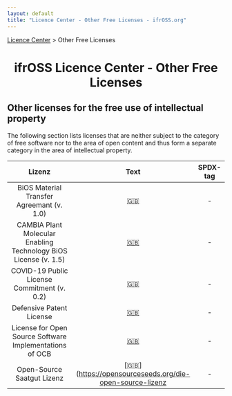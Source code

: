```yaml
---
layout: default
title: "Licence Center - Other Free Licenses - ifrOSS.org"
---
```


<!---

Neue licenses can be added using the following template:

| Licence name | [🇬🇧](link) | SPDX-Tag |

Emojis for the links can be copied from https://emojipedia.org

--->

<p><a href="/ifrOSS/Pages/licence_center/en">Licence Center</a> > Other Free Licenses<br></p>

<h1 style="text-align: center;">ifrOSS Licence Center - Other Free Licenses</h1>

## Other licenses for the free use of intellectual property

The following section lists licenses that are neither subject to the category of free software nor to the area of open content and thus form a separate category in the area of intellectual property.

| Lizenz | Text | SPDX-tag |
|:---:|:---:|:---:|
| BiOS Material Transfer Agreemant (v. 1.0) | [🇬🇧](http://www.bios.net/daisy/bios/licenses/2998/3004.html) | - |
| CAMBIA Plant Molecular Enabling Technology BiOS License (v. 1.5) | [🇬🇧](http://www.bios.net/daisy/bios/3530/version/default/part/AttachmentData/data/BiOS%20License%20and%20Tech%20Support%20Agreement%20version%201.5.pdf) | - |
| COVID-19 Public License Commitment (v. 0.2) | [🇬🇧](https://coronaopensource.org/licenses/ip-owner.html) | - |
| Defensive Patent License | [🇬🇧](https://defensivepatentlicense.org/license) | - |
| License for Open Source Software Implementations of OCB | [🇬🇧](https://www.cs.ucdavis.edu/~rogaway/ocb/license1.pdf) | - |
| Open-Source Saatgut Lizenz | [🇬🇧](https://opensourceseeds.org/die-open-source-lizenz | - |
